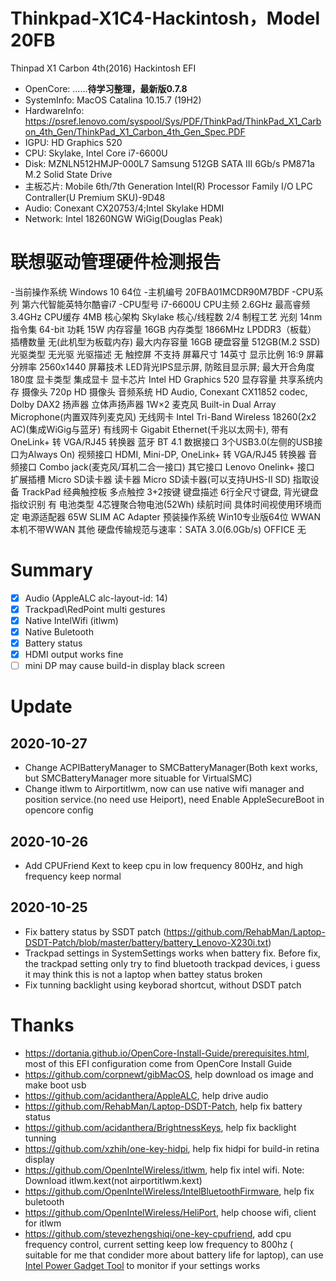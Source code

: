 # Thinkpad-X1C4-Hackintosh，Model 20FB
Thinpad X1 Carbon 4th(2016) Hackintosh EFI
- OpenCore: ......**待学习整理，最新版0.7.8**
- SystemInfo: MacOS Catalina 10.15.7 (19H2)
- HardwareInfo: https://psref.lenovo.com/syspool/Sys/PDF/ThinkPad/ThinkPad_X1_Carbon_4th_Gen/ThinkPad_X1_Carbon_4th_Gen_Spec.PDF
 - IGPU: HD Graphics 520
 - CPU: Skylake, Intel Core i7-6600U
 - Disk: MZNLN512HMJP-000L7 Samsung 512GB SATA III 6Gb/s PM871a M.2 Solid State Drive
 - 主板芯片: Mobile 6th/7th Generation Intel(R) Processor Family I/O LPC Contraller(U Premium SKU)-9D48
 - Audio: Conexant CX20753/4;Intel Skylake HDMI
 - Network: Intel 18260NGW WiGig(Douglas Peak)

联想驱动管理硬件检测报告
================================================================
-当前操作系统		Windows 10 64位
-主机编号		20FBA01MCDR90M7BDF
-CPU系列			第六代智能英特尔酷睿i7
-CPU型号			i7-6600U
CPU主频			2.6GHz
最高睿频		3.4GHz
CPU缓存			4MB
核心架构		Skylake
核心/线程数		2/4
制程工艺		光刻  14nm
指令集			64-bit
功耗			15W
内存容量		16GB
内存类型		1866MHz LPDDR3（板载）
插槽数量		无(此机型为板载内存)
最大内存容量		16GB
硬盘容量		512GB(M.2 SSD)
光驱类型		无光驱
光驱描述		无
触控屏			不支持
屏幕尺寸		14英寸
显示比例		16:9
屏幕分辨率		2560x1440
屏幕技术		LED背光IPS显示屏, 防眩目显示屏; 最大开合角度180度
显卡类型		集成显卡
显卡芯片		Intel HD Graphics 520
显存容量		共享系统内存
摄像头			720p HD 摄像头
音频系统		HD Audio, Conexant CX11852 codec, Dolby DAX2
扬声器			立体声扬声器 1W×2
麦克风			Built-in Dual Array Microphone(内置双阵列麦克风)
无线网卡		Intel Tri-Band Wireless 18260(2x2 AC)(集成WiGig与蓝牙)
有线网卡		Gigabit Ethernet(千兆以太网卡), 带有OneLink+ 转 VGA/RJ45 转换器
蓝牙			BT 4.1
数据接口		3个USB3.0(左侧的USB接口为Always On)
视频接口		HDMI, Mini-DP, OneLink+ 转 VGA/RJ45 转换器
音频接口		Combo jack(麦克风/耳机二合一接口)
其它接口		Lenovo Onelink+ 接口
扩展插槽		Micro SD读卡器
读卡器			Micro SD读卡器(可以支持UHS-II SD)
指取设备		TrackPad 经典触控板 多点触控 3+2按键
键盘描述		6行全尺寸键盘, 背光键盘
指纹识别		有
电池类型		4芯锂聚合物电池(52Wh)
续航时间		具体时间视使用环境而定
电源适配器		65W SLIM AC Adapter
预装操作系统		Win10专业版64位
WWAN			本机不带WWAN
其他			硬盘传输规范与速率：SATA 3.0(6.0Gb/s)
OFFICE			无


# Summary
- [x] Audio (AppleALC alc-layout-id: 14)
- [x] Trackpad\RedPoint multi gestures
- [x] Native IntelWifi (itlwm)
- [x] Native Buletooth
- [x] Battery status
- [X] HDMI output works fine
- [ ] mini DP may cause build-in display black screen

# Update
## 2020-10-27
- Change ACPIBatteryManager to SMCBatteryManager(Both kext works, but SMCBatteryManager more situable for VirtualSMC)
- Change itlwm to Airportitlwm, now can use native wifi manager and position service.(no need use Heiport), need Enable AppleSecureBoot in opencore config


## 2020-10-26
- Add CPUFriend Kext to keep cpu in low frequency 800Hz, and high frequency keep normal

## 2020-10-25
- Fix battery status by SSDT patch (https://github.com/RehabMan/Laptop-DSDT-Patch/blob/master/battery/battery_Lenovo-X230i.txt)
- Trackpad settings in SystemSettings works when battery fix. Before fix, the trackpad setting only try to find bluetooth trackpad devices, i guess it may think this is not a laptop when battey status broken
- Fix tunning backlight using keyborad shortcut, without DSDT patch

# Thanks
- https://dortania.github.io/OpenCore-Install-Guide/prerequisites.html, most of this EFI configuration come from OpenCore Install Guide
- https://github.com/corpnewt/gibMacOS, help download os image and make boot usb
- https://github.com/acidanthera/AppleALC, help drive audio 
- https://github.com/RehabMan/Laptop-DSDT-Patch, help fix battery status
- https://github.com/acidanthera/BrightnessKeys, help fix backlight tunning
- https://github.com/xzhih/one-key-hidpi, help fix hidpi for build-in retina display
- https://github.com/OpenIntelWireless/itlwm, help fix intel wifi. Note: Download itlwm.kext(not airportitlwm.kext)
- https://github.com/OpenIntelWireless/IntelBluetoothFirmware, help fix buletooth
- https://github.com/OpenIntelWireless/HeliPort, help choose wifi, client for itlwm
- https://github.com/stevezhengshiqi/one-key-cpufriend, add cpu frequency control, current setting keep low frequency to 800hz (
suitable for me that condider more about battery life for laptop),  can use [Intel Power Gadget Tool](https://software.intel.com/content/www/us/en/develop/articles/intel-power-gadget.html) to monitor if your settings works

